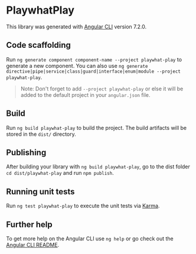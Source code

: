 # PlaywhatPlay

This library was generated with [Angular CLI](https://github.com/angular/angular-cli) version 7.2.0.

## Code scaffolding

Run `ng generate component component-name --project playwhat-play` to generate a new component. You can also use `ng generate directive|pipe|service|class|guard|interface|enum|module --project playwhat-play`.

> Note: Don't forget to add `--project playwhat-play` or else it will be added to the default project in your `angular.json` file.

## Build

Run `ng build playwhat-play` to build the project. The build artifacts will be stored in the `dist/` directory.

## Publishing

After building your library with `ng build playwhat-play`, go to the dist folder `cd dist/playwhat-play` and run `npm publish`.

## Running unit tests

Run `ng test playwhat-play` to execute the unit tests via [Karma](https://karma-runner.github.io).

## Further help

To get more help on the Angular CLI use `ng help` or go check out the [Angular CLI README](https://github.com/angular/angular-cli/blob/master/README.md).
